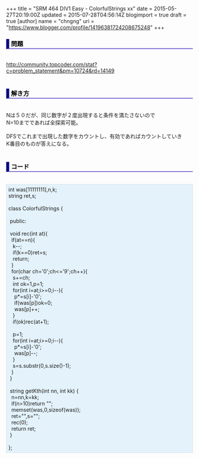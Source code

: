 +++
title = "SRM 464 DIV1 Easy - ColorfulStrings xx"
date = 2015-05-27T20:19:00Z
updated = 2015-07-28T04:56:14Z
blogimport = true
draft = true
[author]
	name = "chngng"
	uri = "https://www.blogger.com/profile/14196381724208675248"
+++

<div dir="ltr" style="text-align: left;" trbidi="on"><h3 style="border-bottom: 2px solid slateblue; border-left: 8px solid navy; color: black; padding: 0px 0px 1px 5px;">問題 <br /></h3><br /><a href="http://community.topcoder.com/stat?c=problem_statement&amp;pm=10724&amp;rd=14149" target="_blank">http://community.topcoder.com/stat?c=problem_statement&amp;pm=10724&amp;rd=14149</a><br /><br /><h3 style="border-bottom: 2px solid slateblue; border-left: 8px solid navy; color: black; padding: 0px 0px 1px 5px;">解き方 </h3><br />Nは５０だが、同じ数字が２度出現すると条件を満たさないので<br />N=10までであれば全探索可能。<br /><br />DFSでこれまで出現した数字をカウントし、有効であればカウントしていき<br />K番目のものが答えになる。<br /><br /><h3 style="border-bottom: 2px solid slateblue; border-left: 8px solid navy; color: black; padding: 0px 0px 1px 5px;">コード </h3><br /><div style="background-color: #e3f2fb; border: 1px dotted #CCCCCC; padding: 5px;">int was[11111111],n,k;<br />string ret,s;<br /><br />class ColorfulStrings {<br /><br /><span class="Apple-tab-span" style="white-space: pre;"> </span>public:<br /><br /><span class="Apple-tab-span" style="white-space: pre;"> </span>void rec(int at){<br /><span class="Apple-tab-span" style="white-space: pre;">  </span>if(at==n){<br /><span class="Apple-tab-span" style="white-space: pre;">   </span>k--;<br /><span class="Apple-tab-span" style="white-space: pre;">   </span>if(k==0)ret=s;<br /><span class="Apple-tab-span" style="white-space: pre;">   </span>return;<br /><span class="Apple-tab-span" style="white-space: pre;">  </span>}<br /><span class="Apple-tab-span" style="white-space: pre;">  </span>for(char ch='0';ch&lt;='9';ch++){<br /><span class="Apple-tab-span" style="white-space: pre;">   </span>s+=ch;<br /><span class="Apple-tab-span" style="white-space: pre;">   </span>int ok=1,p=1;<br /><span class="Apple-tab-span" style="white-space: pre;">   </span>for(int i=at;i&gt;=0;i--){<br /><span class="Apple-tab-span" style="white-space: pre;">    </span>p*=s[i]-'0';<br /><span class="Apple-tab-span" style="white-space: pre;">    </span>if(was[p])ok=0;<br /><span class="Apple-tab-span" style="white-space: pre;">    </span>was[p]++;<br /><span class="Apple-tab-span" style="white-space: pre;">   </span>}<br /><span class="Apple-tab-span" style="white-space: pre;">   </span>if(ok)rec(at+1);<br /><br /><span class="Apple-tab-span" style="white-space: pre;">   </span>p=1;<br /><span class="Apple-tab-span" style="white-space: pre;">   </span>for(int i=at;i&gt;=0;i--){<br /><span class="Apple-tab-span" style="white-space: pre;">    </span>p*=s[i]-'0';<br /><span class="Apple-tab-span" style="white-space: pre;">    </span>was[p]--;<br /><span class="Apple-tab-span" style="white-space: pre;">   </span>}<br /><span class="Apple-tab-span" style="white-space: pre;">   </span>s=s.substr(0,s.size()-1);<br /><span class="Apple-tab-span" style="white-space: pre;">  </span>}<br /><span class="Apple-tab-span" style="white-space: pre;"> </span>}<br /><br /><span class="Apple-tab-span" style="white-space: pre;"> </span>string getKth(int nn, int kk) {<br /><span class="Apple-tab-span" style="white-space: pre;">  </span>n=nn,k=kk;<br /><span class="Apple-tab-span" style="white-space: pre;">  </span>if(n&gt;10)return "";<br /><span class="Apple-tab-span" style="white-space: pre;">  </span>memset(was,0,sizeof(was));<br /><span class="Apple-tab-span" style="white-space: pre;">  </span>ret="",s="";<br /><span class="Apple-tab-span" style="white-space: pre;">  </span>rec(0);<br /><span class="Apple-tab-span" style="white-space: pre;">  </span>return ret;<br /><span class="Apple-tab-span" style="white-space: pre;"> </span>}<br /><br />};</div></div>
